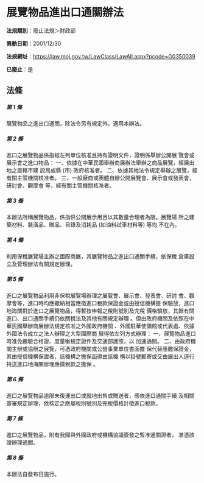 # 展覽物品進出口通關辦法

**法規類別**：廢止法規＞財政部

**異動日期**：2001/12/30  

**法規網址**：https://law.moj.gov.tw/LawClass/LawAll.aspx?pcode=G0350039

**已廢止**：是



## 法條
##### 第 1 條
展覽物品之進出口通關，除法令另有規定外，適用本辦法。

##### 第 2 條
進口之展覽物品係指經左列單位核准且持有證明文件，證明係舉辦公開展
覽會或展示會之進口物品：
一、依據在中華民國舉辦商展辦法舉辦之商品展覽，經展出地之直轄市建
    設局或縣 (市) 政府核准者。
二、依據其他法令規定舉辦之展覽，經有關主管機關核准者。
三、一般廠商或團體自辦公開展覽會、展示會或發表會，研討會、觀摩會
    等，經有關主管機關核准者。


##### 第 3 條
本辦法所稱展覽物品，係指供公關展示用且以其數量合理者為限。展覽場
所之建築材料、裝潢品、贈品、目錄及消耗品 (如油料試車材料等) 等均
不在內。

##### 第 4 條
利用保稅展覽場主辦之國際商展，其展覽物品之進出口通關手續，依保稅
倉庫設立及管理辦法有關規定辦理。

##### 第 5 條
進口之展覽物品利用非保稅展覽場辦理之展覽會、展示會、發表會、研討
會、觀摩會等，進口時均應繳納相當應徵進口稅款保證金或由授信機構擔
保驗放，進口地海關對於進口之展覽物品，得暫按申報之稅則號別及完稅
價格驗放，其餘有關進口、出口通關手續仍依關稅法及其他有關規定辦理
。但由政府機關及依照在中華民國舉辦商展辦法規定核准之外國政府機關
、外國駐華使領館或代表處、依據外國法令成立之法人辦理之大型國際商
展得依左列方式辦理：
一、展覽物品進口時准免繳驗合格證、度量衡檢定證件及交通部護照，以
    加速通關。
二、由政府機關主辦或協辦之展覽，可憑政府機關或公營事業單位書面擔
    保代替應繳保證金，其由授信機構保證者，該機構之擔保函得由該機
    構以掛號郵寄或交由展出人逕行持送進口地海關辦理應徵稅款之擔保
    。


##### 第 6 條
進口之展覽物品逾限未復運出口或就地出售或贈送者，應依進口通關手續
及相關簽審規定辦理，依核定之應屬稅則號別及完稅價格計徵進口稅款。

##### 第 7 條
進口之展覽物品，附有我國與外國政府或機構協議簽發之暫准通關證者，
准憑該證辦理通關。

##### 第 8 條
本辦法自發布日施行。


